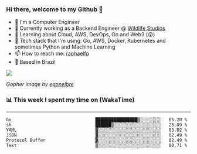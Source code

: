 ### Hi there, welcome to my Github 👋

- 📖 I'm a Computer Engineer
- 🔭 Currently working as a Backend Engineer @ [Wildlife Studios](https://wildlifestudios.com/)
- 🌱 Learning about Cloud, AWS, DevOps, Go and Web3 (😲)
- 🚀 Tech stack that I'm using: Go, AWS, Docker, Kubernetes and sometimes Python and Machine Learning
- 📫 How to reach me: [raphaelfp](https://linkedin.com/in/raphaelfp)
- 🏡 Based in Brazil

![](https://github.com/raphaelfp/gophers/blob/master/.thumb/animation/morning-coffee-3x.gif)

*Gopher image by [egonelbre](https://github.com/egonelbre/)*

### 📊 This week I spent my time on (WakaTime)

---

<!--START_SECTION:waka-->

```text
Go                                ████████████████▒░░░░░░░░   65.20 %
sh                                ██████▒░░░░░░░░░░░░░░░░░░   25.89 %
YAML                              ▓░░░░░░░░░░░░░░░░░░░░░░░░   03.02 %
JSON                              ▓░░░░░░░░░░░░░░░░░░░░░░░░   02.49 %
Protocol Buffer                   ▓░░░░░░░░░░░░░░░░░░░░░░░░   02.49 %
Text                              ▒░░░░░░░░░░░░░░░░░░░░░░░░   00.71 %
```

<!--END_SECTION:waka-->
